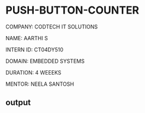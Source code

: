# PUSH-BUTTON-COUNTER

COMPANY: CODTECH IT SOLUTIONS

NAME: AARTHI S

INTERN ID: CT04DY510

DOMAIN: EMBEDDED SYSTEMS 

DURATION: 4 WEEEKS

MENTOR: NEELA SANTOSH

## output


